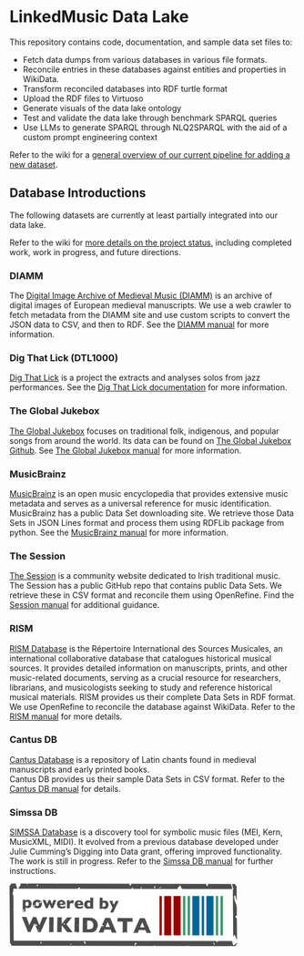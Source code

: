 # LinkedMusic Data Lake

This repository contains code, documentation, and sample data set files to:

- Fetch data dumps from various databases in various file formats.
- Reconcile entries in these databases against entities and properties in WikiData.
- Transform reconciled databases into RDF turtle format
- Upload the RDF files to Virtuoso
- Generate visuals of the data lake ontology
- Test and validate the data lake through benchmark SPARQL queries
- Use LLMs to generate SPARQL through NLQ2SPARQL with the aid of a custom prompt engineering context

Refer to the wiki for a [general overview of our current pipeline for adding a new dataset](https://github.com/DDMAL/linkedmusic-datalake/wiki/Current-Pipeline-for-Adding-a-New-Dataset).

## Database Introductions

The following datasets are currently at least partially integrated into our data lake.

Refer to the wiki for [more details on the project status](https://github.com/DDMAL/linkedmusic-datalake/wiki/Project-Status), including completed work, work in progress, and future directions.

### DIAMM

The [Digital Image Archive of Medieval Music (DIAMM)](https://www.diamm.ac.uk/) is an archive of digital images of European medieval manuscripts. We use a web crawler to fetch metadata from the DIAMM site and use custom scripts to convert the JSON data to CSV, and then to RDF. See the [DIAMM manual](/diamm/README.md) for more information.

### Dig That Lick (DTL1000)

[Dig That Lick](https://dig-that-lick.eecs.qmul.ac.uk/) is a project the extracts and analyses solos from jazz performances. See the [Dig That Lick documentation](/dtl/README.md) for more information.

### The Global Jukebox

[The Global Jukebox](theglobaljukebox.org/) focuses on traditional folk, indigenous, and popular songs from around the world. Its data can be found on [The Global Jukebox Github](https://github.com/theglobaljukebox). See [The Global Jukebox manual](/theglobaljukebox/README.md) for more information.

### MusicBrainz

[MusicBrainz](https://musicbrainz.org/) is an open music encyclopedia that provides extensive music metadata and serves as a universal reference for music identification.  
MusicBrainz has a public Data Set downloading site. We retrieve those Data Sets in JSON Lines format and process them using RDFLib package from python.
See the [MusicBrainz manual](/musicbrainz/README.md) for more information.

### The Session

[The Session](https://thesession.org/) is a community website dedicated to Irish traditional music.
The Session has a public GitHub repo that contains public Data Sets. We retrieve these in CSV format and reconcile them using OpenRefine.
Find the [Session manual](/thesession/README.md) for additional guidance.

### RISM

[RISM Database](https://www.rism.info/) is the Répertoire International des Sources Musicales, an international collaborative database that catalogues historical musical sources. It provides detailed information on manuscripts, prints, and other music-related documents, serving as a crucial resource for researchers, librarians, and musicologists seeking to study and reference historical musical materials.
RISM provides us their complete Data Sets in RDF format. We use OpenRefine to reconcile the database against WikiData.
Refer to the [RISM manual](/rism/README.md) for more details.

### Cantus DB

[Cantus Database](https://cantusdatabase.org/) is a repository of Latin chants found in medieval manuscripts and early printed books.  
Cantus DB provides us their sample Data Sets in CSV format.
Refer to the [Cantus DB manual](/cantus/README.md) for details.

### Simssa DB

[SIMSSA Database](https://db.simssa.ca/) is a discovery tool for symbolic music files (MEI, Kern, MusicXML, MIDI). It evolved from a previous database developed under Julie Cumming’s Digging into Data grant, offering improved functionality.
The work is still in progress.
Refer to the [Simssa DB manual](/simssa/README.md) for further instructions.

<img src="images/wikidata_stamp_light.svg" alt="wikidata_stamp" width="400"/>
